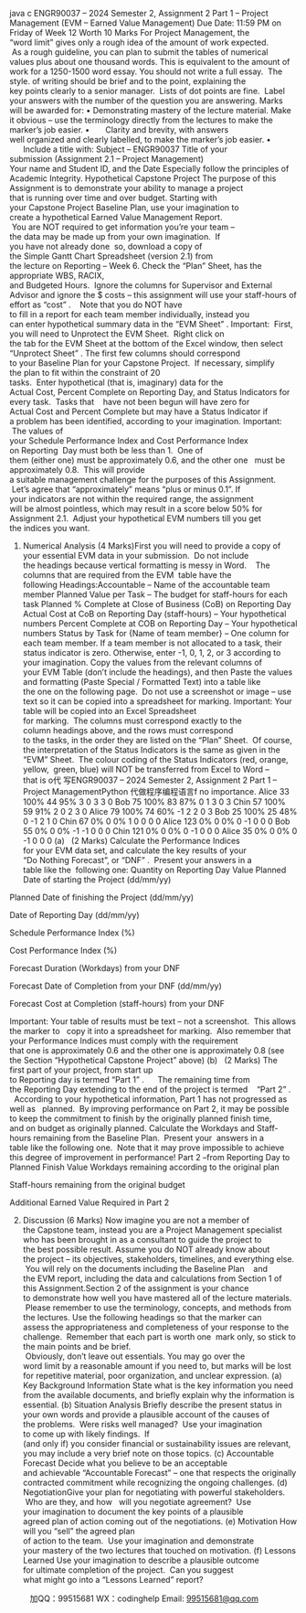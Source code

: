 java c
ENGR90037 – 2024 Semester 2, Assignment 2 Part 1 – Project Management (EVM – Earned Value Management)
Due Date: 11:59 PM on Friday of Week 12 Worth 10 Marks
For Project Management, the “word limit” gives only a rough idea of the amount of work
expected.  As a rough guideline, you can plan to submit the tables of numerical values plus about one thousand words. This is equivalent to the amount of work for a 1250-1500 word essay.
You should not write a full essay.  The style. of writing should be brief and to the point, explaining the key points clearly to a senior manager.  Lists of dot points are fine.  Label your answers with the number of the question you are answering.
Marks will be awarded for:
• Demonstrating mastery of the lecture material. Make it obvious – use the terminology directly from the lectures to make the marker’s job easier.
•       Clarity and brevity, with answers well organized and clearly labelled, to make the marker’s job easier.
•       Include a title with:
Subject – ENGR90037
Title of your submission (Assignment 2.1 – Project Management)
Your name and Student ID, and the Date
Especially follow the principles of Academic Integrity.
Hypothetical Capstone Project
The purpose of this Assignment is to demonstrate your ability to manage a project that is running over time and over budget. Starting with your Capstone Project Baseline Plan, use your imagination to create a hypothetical Earned Value Management Report.  You are NOT required to get information you’re your team – the data may be made up from your own imagination.  If you have not already done  so, download a copy of the Simple Gantt Chart Spreadsheet (version 2.1) from the lecture on Reporting – Week 6.
Check the “Plan” Sheet, has the appropriate WBS, RACIX, and Budgeted Hours.  Ignore the columns for Supervisor and External Advisor and ignore the $ costs – this assignment will use your staff-hours of effort as “cost” .    Note that you do NOT have to fill in a report for each team member individually, instead you can enter hypothetical summary data in the “EVM Sheet” .
Important:  First, you will need to Unprotect the EVM Sheet.  Right click on the tab for the EVM Sheet at the bottom of the Excel window, then select “Unprotect Sheet” .
The first few columns should correspond to your Baseline Plan for your Capstone Project.  If necessary, simplify the plan to fit within the constraint of 20 tasks.  Enter hypothetical (that is, imaginary) data for the Actual Cost, Percent Complete on Reporting Day, and Status Indicators for every task.  Tasks that    have not been begun will have zero for Actual Cost and Percent Complete but may have a Status Indicator if a problem has been identified, according to your imagination.
Important:  The values of your Schedule Performance Index and Cost Performance Index on Reporting  Day must both be less than 1.  One of them (either one) must be approximately 0.6, and the other one   must be approximately 0.8.  This will provide a suitable management challenge for the purposes of this Assignment.  Let’s agree that “approximately” means “plus or minus 0.1”. If your indicators are not within the required range, the assignment will be almost pointless, which may result in a score below 50% for Assignment 2.1.  Adjust your hypothetical EVM numbers till you get the indices you want.
1. Numerical Analysis (4 Marks)First you will need to provide a copy of your essential EVM data in your submission.  Do not include the headings because vertical formatting is messy in Word.    The columns that are required from the EVM  table have the following Headings:Accountable – Name of the accountable team member
Planned Value per Task – The budget for staff-hours for each task
Planned % Complete at Close of Business (CoB) on Reporting Day
Actual Cost at CoB on Reporting Day (staff-hours) – Your hypothetical numbers
Percent Complete at COB on Reporting Day – Your hypothetical numbers
Status by Task for {Name of team member} – One column for each team member.
If a team member is not allocated to a task, their status indicator is zero.
Otherwise, enter -1, 0, 1, 2, or 3 according to your imagination.
Copy the values from the relevant columns of your EVM Table (don’t include the headings), and then Paste the values and formatting (Paste Special / Formatted Text) into a table like the one on the following page.  Do not use a screenshot or image – use text so it can be copied into a spreadsheet for marking.
Important: Your table will be copied into an Excel Spreadsheet for marking.  The columns must correspond exactly to the column headings above, and the rows must correspond to the tasks, in the order they are listed on the “Plan” Sheet.  Of course, the interpretation of the Status Indicators is the same as given in the “EVM” Sheet.  The colour coding of the Status Indicators (red, orange, yellow,  green, blue) will NOT be transferred from Excel to Word – that is o代 写ENGR90037 – 2024 Semester 2, Assignment 2 Part 1 – Project ManagementPython
代做程序编程语言f no importance.
Alice
33
100%
44
95%
3
0
3
3
0
Bob
75
100%
83
87%
0
1
3
0
3
Chin
57
100%
59
91%
2
0
2
3
0
Alice
79
100%
74
60%
-1
2
2
0
3
Bob
25
100%
25
48%
0
-1
2
1
0
Chin
67
0%
0
0%
1
0
0
0
0
Alice
123
0%
0
0%
0
-1
0
0
0
Bob
55
0%
0
0%
-1
-1
0
0
0
Chin
121
0%
0
0%
0
-1
0
0
0
Alice
35
0%
0
0%
0
-1
0
0
0
(a)   (2 Marks) Calculate the Performance Indices for your EVM data set, and calculate the key results of your “Do Nothing Forecast”, or “DNF” .  Present your answers in a table like the  following one:
Quantity on Reporting Day
Value
Planned Date of starting the Project (dd/mm/yy)

Planned Date of finishing the Project (dd/mm/yy)

Date of Reporting Day (dd/mm/yy)

Schedule Performance Index (%)

Cost Performance Index (%)

Forecast Duration (Workdays) from your DNF

Forecast Date of Completion from your DNF (dd/mm/yy)

Forecast Cost at Completion (staff-hours) from your DNF

Important: Your table of results must be text – not a screenshot.  This allows the marker to   copy it into a spreadsheet for marking.  Also remember that your Performance Indices must comply with the requirement that one is approximately 0.6 and the other one is approximately 0.8 (see the Section “Hypothetical Capstone Project” above)
(b)   (2 Marks) The first part of your project, from start up to Reporting day is termed “Part 1” .      The remaining time from the Reporting Day extending to the end of the project is termed    “Part 2” .   According to your hypothetical information, Part 1 has not progressed as well as   planned.  By improving performance on Part 2, it may be possible to keep the commitment to finish by the originally planned finish time, and on budget as originally planned.
Calculate the Workdays and Staff-hours remaining from the Baseline Plan.  Present your  answers in a table like the following one.  Note that it may prove impossible to achieve this degree of improvement in performance!
Part 2 –from Reporting Day to Planned Finish
Value
Workdays remaining according to the original plan

Staff-hours remaining from the original budget

Additional Earned Value Required in Part 2

2. Discussion (6 Marks)
Now imagine you are not a member of the Capstone team, instead you are a Project
Management specialist who has been brought in as a consultant to guide the project to the best possible result.
Assume you do NOT already know about the project – its objectives, stakeholders,
timelines, and everything else.  You will rely on the documents including the Baseline Plan    and the EVM report, including the data and calculations from Section 1 of this Assignment.Section 2 of the assignment is your chance to demonstrate how well you have mastered all of the lecture materials.  Please remember to use the terminology, concepts, and methods from the lectures.
Use the following headings so that the marker can assess the appropriateness and completeness of your response to the challenge.  Remember that each part is worth one  mark only, so stick to the main points and be brief.  Obviously, don’t leave out essentials. You may go over the word limit by a reasonable amount if you need to, but marks will be lost for repetitive material, poor organization, and unclear expression.
(a) Key Background Information
State what is the key information you need from the available documents, and briefly explain why the information is essential.
(b) Situation Analysis
Briefly describe the present status in your own words and provide a plausible
account of the causes of the problems.  Were risks well managed?  Use your
imagination to come up with likely findings.  If (and only if) you consider financial or sustainability issues are relevant, you may include a very brief note on those topics.
(c) Accountable Forecast
Decide what you believe to be an acceptable and achievable “Accountable Forecast” – one that respects the originally contracted commitment while recognizing the ongoing challenges.
(d) NegotiationGive your plan for negotiating with powerful stakeholders.  Who are they, and how   will you negotiate agreement?  Use your imagination to document the key points of a plausible agreed plan of action coming out of the negotiations.
(e) Motivation
How will you “sell” the agreed plan of action to the team.  Use your imagination and demonstrate your mastery of the two lectures that touched on motivation.
(f) Lessons Learned
Use your imagination to describe a plausible outcome for ultimate completion of the project.  Can you suggest what might go into a “Lessons Learned” report?





         
加QQ：99515681  WX：codinghelp  Email: 99515681@qq.com
